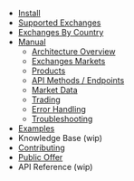 - [Install](https://github.com/kroitor/ccxt/wiki/Install)
- [Supported Exchanges](https://github.com/kroitor/ccxt/wiki/Exchange-Markets)
- [Exchanges By Country](https://github.com/kroitor/ccxt/wiki/Exchange-Markets-By-Country)
- [Manual](https://github.com/kroitor/ccxt/wiki/Manual)
  - [Architecture Overview](https://github.com/kroitor/ccxt/wiki/Manual#overview)
  - [Exchanges Markets](https://github.com/kroitor/ccxt/wiki/Manual#exchange-markets)
  - [Products](https://github.com/kroitor/ccxt/wiki/Manual#products)
  - [API Methods / Endpoints](https://github.com/kroitor/ccxt/wiki/Manual#api-methods--endpoints)
  - [Market Data](https://github.com/kroitor/ccxt/wiki/Manual#market-data)
  - [Trading](https://github.com/kroitor/ccxt/wiki/Manual#trading)
  - [Error Handling](https://github.com/kroitor/ccxt/wiki/Manual#error-handling)
  - [Troubleshooting](https://github.com/kroitor/ccxt/wiki/Manual#troubleshooting)
- [Examples](https://github.com/kroitor/ccxt/tree/master/examples)
- Knowledge Base (wip)
- [Contributing](https://github.com/kroitor/ccxt/blob/master/CONTRIBUTING.md)
- [Public Offer](https://github.com/kroitor/ccxt#public-offer)
- API Reference (wip)
